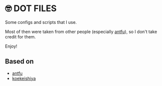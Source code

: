 # 🤓 DOT FILES

Some configs and scripts that I use.

Most of then were taken from other people (especially [antfu](https://www.github.com/antfu)), so I don't take credit for them.

Enjoy!

## Based on

- [antfu](https://www.github.com/antfu)
- [koekeishiya](https://github.com/koekeishiya/dotfiles/tree/master)
